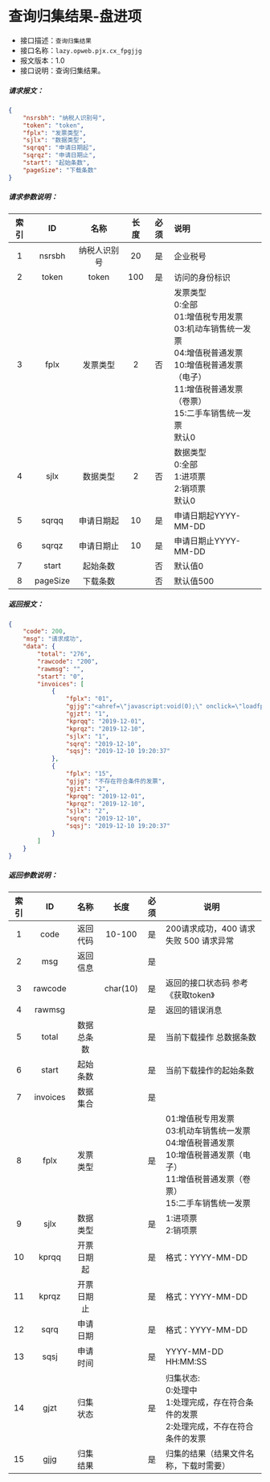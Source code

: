 # 查询归集结果-盘进项

- 接口描述：`查询归集结果`
- 接口名称：`lazy.opweb.pjx.cx_fpgjjg`
- 报文版本：1.0
- 接口说明：查询归集结果。

##### 请求报文：

```json
{
	"nsrsbh": "纳税人识别号",
	"token": "token",
	"fplx": "发票类型",
	"sjlx": "数据类型",
	"sqrqq": "申请日期起",
	"sqrqz": "申请日期止",
	"start": "起始条数",
	"pageSize": "下载条数"
}
```

#####  请求参数说明：

| 索引 |    ID    |     名称     | 长度 | 必须 | 说明                                                         |
| :--: | :------: | :----------: | :--: | :--: | :----------------------------------------------------------- |
|  1   |  nsrsbh  | 纳税人识别号 |  20  |  是  | 企业税号                                                     |
|  2   |  token   |    token     | 100  |  是  | 访问的身份标识                                               |
|  3   |  fplx   |  发票类型  |  2   |  否  | 发票类型<br/>0:全部<br/>01:增值税专用发票<br/>03:机动车销售统一发票<br/>04:增值税普通发票<br/>10:增值税普通发票（电子）<br/>11:增值税普通发票（卷票）<br/>15:二手车销售统一发票<br/>默认0 |
|  4   |   sjlx   |   数据类型   |  2   |  否  | 数据类型 <br/>0:全部<br/>1:进项票<br/>2:销项票  <br/>默认0 |
|  5   |   sqrqq   |   申请日期起   |  10  |  是  | 申请日期起YYYY-MM-DD             |
|  6   |   sqrqz   |   申请日期止   |  10  |  是  | 申请日期止YYYY-MM-DD                |
|  7  |  start   |   起始条数   |      |  否  | 默认值0                                                      |
|  8  | pageSize |   下载条数   |      |  否  | 默认值500                                                    |

##### 返回报文：

```json
{
	"code": 200,
	"msg": "请求成功",
	"data": {
        "total": "276",
        "rawcode": "200",
        "rawmsg": "",
        "start": "0",
        "invoices": [
            {
                "fplx": "01",
                "gjjg":"<ahref=\"javascript:void(0);\" onclick=\"loadfp('replace/91110108797594415B/20191210/201912/1/01/91110108797594415B-20191210-201912-进项票-增值税专用发票.zip');\" style=\"color: red\">下载</a>",
                "gjzt": "1",
                "kprqq": "2019-12-01",
                "kprqz": "2019-12-10",
                "sjlx": "1",
                "sqrq": "2019-12-10",
                "sqsj": "2019-12-10 19:20:37"
            }, 
            {
                "fplx": "15",
                "gjjg": "不存在符合条件的发票",
                "gjzt": "2",
                "kprqq": "2019-12-01",
                "kprqz": "2019-12-10",
                "sjlx": "2",
                "sqrq": "2019-12-10",
                "sqsj": "2019-12-10 19:20:37"
            }
		]
	}
}
```

#####  返回参数说明：


| 索引 |        ID        |    名称    |   长度   | 必须 | 说明                                                         |
| :--: | :--------------: | :--------: | :------: | :--: | ------------------------------------------------------------ |
|  1   |       code       |  返回代码  |  10-100  |  是  | 200请求成功，400 请求失败 500 请求异常                       |
|  2   |       msg        |  返回信息  |          |  是  |                                                              |
|  3   |     rawcode      |            | char(10) |  是  | 返回的接口状态码  参考《获取token》                        |
|  4   |     rawmsg      |            |  |  是  | 返回的错误消息                                        |
|  5   |      total       | 数据总条数 |          |  是  | 当前下载操作 总数据条数                                      |
|  6   |      start       |  起始条数  |          |  是  | 当前下载操作的起始条数                                       |
|  7   |     invoices     |  数据集合  |          |  是  |                                                              |
|  8   |  fplx  |  发票类型  |       |  是  | 01:增值税专用发票<br/>03:机动车销售统一发票<br/>04:增值税普通发票<br/>10:增值税普通发票（电子）<br/>11:增值税普通发票（卷票）<br/>15:二手车销售统一发票 |
|  9   |  sjlx  |  数据类型  |        |  是  | 1:进项票<br/>2:销项票 |
|  10   |   kprqq   |  开票日期起  |        |  是  | 格式：YYYY-MM-DD |
|  11  |  kprqz  |  开票日期止  |         |  是  | 格式：YYYY-MM-DD |
|  12  |  sqrq |  申请日期  |        |  是  | 格式：YYYY-MM-DD                                             |
|  13  |   sqsj   |  申请时间  |       |  是  | YYYY-MM-DD HH:MM:SS |
|  14  |    gjzt    |  归集状态  |        |  是  | 归集状态:<br/>0:处理中<br/>1:处理完成，存在符合条件的发票<br/>2:处理完成，不存在符合条件的发票 |
|  15  |  gjjg |  归集结果  |        |  是  | 归集的结果（结果文件名称，下载时需要） |
